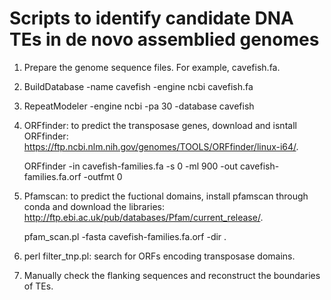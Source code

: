 # Scripts to identify candidate DNA TEs in de novo assemblied genomes

1. Prepare the genome sequence files. For example, cavefish.fa.
   
2. BuildDatabase -name cavefish -engine ncbi cavefish.fa

3. RepeatModeler -engine ncbi -pa 30 -database cavefish

4. ORFfinder: to predict the transposase genes, download and isntall ORFfinder: https://ftp.ncbi.nlm.nih.gov/genomes/TOOLS/ORFfinder/linux-i64/.
   
   ORFfinder -in cavefish-families.fa -s 0 -ml 900 -out cavefish-families.fa.orf -outfmt 0

5. Pfamscan: to predict the fuctional domains, install pfamscan through conda and download the libraries: http://ftp.ebi.ac.uk/pub/databases/Pfam/current_release/.

   pfam_scan.pl -fasta cavefish-families.fa.orf -dir .

6. perl filter_tnp.pl: search for ORFs encoding transposase domains.

7. Manually check the flanking sequences and reconstruct the boundaries of TEs.
